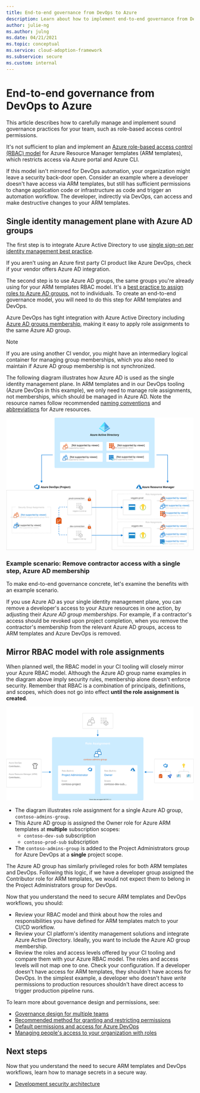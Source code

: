 ```yaml
---
title: End-to-end governance from DevOps to Azure
description: Learn about how to implement end-to-end governance from DevOps to Azure
author: julie-ng
ms.author: julng
ms.date: 04/21/2021
ms.topic: conceptual
ms.service: cloud-adoption-framework
ms.subservice: secure
ms.custom: internal
---
```


# End-to-end governance from DevOps to Azure

This article describes how to carefully manage and implement sound governance practices for your team, such as role-based access control permissions.

It's not sufficient to plan and implement an [Azure role-based access control (RBAC) model](../../ready/considerations/roles.md) for Azure Resource Manager templates (ARM templates), which restricts access via Azure portal and Azure CLI.

If this model isn't mirrored for DevOps automation, your organization might leave a security back-door open. Consider an example where a developer doesn't have access via ARM templates, but still has sufficient permissions to change application code or infrastructure as code and trigger an automation workflow. The developer, indirectly via DevOps, can access and make destructive changes to your ARM templates.

## Single identity management plane with Azure AD groups

The first step is to integrate Azure Active Directory to use [single sign-on per identity management best practice](/azure/security/fundamentals/identity-management-best-practices#enable-single-sign-on).

If you aren't using an Azure first party CI product like Azure DevOps, check if your vendor offers Azure AD integration.

The second step is to use Azure AD groups, the same groups you're already using for your ARM templates RBAC model. It's a [best practice to assign roles to Azure AD groups](/azure/role-based-access-control/best-practices#assign-roles-to-groups-not-users), not to individuals. To create an end-to-end governance model, you will need to do this step for ARM templates and DevOps.

Azure DevOps has tight integration with Azure Active Directory including [Azure AD groups membership](/azure/devops/organizations/security/add-ad-aad-built-in-security-groups?tabs=preview-page), making it easy to apply role assignments to the same Azure AD group.

> [!NOTE]
> If you are using another CI vendor, you might have an intermediary logical container for managing group memberships, which you also need to maintain if Azure AD group membership is not synchronized.

The following diagram illustrates how Azure AD is used as the single identity management plane. In ARM templates and in our DevOps tooling (Azure DevOps in this example), we only need to manage role assignments, not memberships, which should be managed in Azure AD. Note the resource names follow recommended [naming conventions](../../ready/azure-best-practices/resource-naming.md) and [abbreviations](../../ready/azure-best-practices/resource-naming.md) for Azure resources.

![Diagram of end-to-end governance and how to access to your Azure resources, both from ARM templates and CI/CD workflows](../media/e2e-governance-overview.svg)

### Example scenario: Remove contractor access with a single step, Azure AD membership

To make end-to-end governance concrete, let's examine the benefits with an example scenario.

If you use Azure AD as your single identity management plane, you can remove a developer's access to your Azure resources in one action, by adjusting their *Azure AD group memberships*. For example, if a contractor's access should be revoked upon project completion, when you remove the contractor's membership from the relevant Azure AD groups, access to ARM templates and Azure DevOps is removed.

## Mirror RBAC model with role assignments

When planned well, the RBAC model in your CI tooling will closely mirror your Azure RBAC model. Although the Azure AD group name examples in the diagram above imply security rules, membership alone doesn't enforce security. Remember that RBAC is a combination of principals, definitions, and scopes, which does not go into effect **until the role assignment is created**.

![Diagram of Azure Active Directory as a single identity management plane in Azure DevOps](../media/devsecops-role-assignments.svg)

- The diagram illustrates role assignment for a single Azure AD group, `contoso-admins-group`.
- This Azure AD group is assigned the Owner role for Azure ARM templates at **multiple** subscription scopes:
  - `contoso-dev-sub` subscription
  - `contoso-prod-sub` subscription
- The `contoso-admins-group` is added to the Project Administrators group for Azure DevOps at a **single** project scope.

The Azure AD group has similarly privileged roles for both ARM templates and DevOps. Following this logic, if we have a developer group assigned the Contributor role for ARM templates, we would not expect them to belong in the Project Administrators group for DevOps.

Now that you understand the need to secure ARM templates and DevOps workflows, you should:

- Review your RBAC model and think about how the roles and responsibilities you have defined for ARM templates match to your CI/CD workflow.
- Review your CI platform's identity management solutions and integrate Azure Active Directory. Ideally, you want to include the Azure AD group membership.
- Review the roles and access levels offered by your CI tooling and compare them with your Azure RBAC model. The roles and access levels will not map one to one. Check your configuration. If a developer doesn't have access for ARM templates, they shouldn't have access for DevOps. In the simplest example, a developer who doesn't have *write* permissions to production resources shouldn't have direct access to trigger production pipeline runs.

To learn more about governance design and permissions, see:

- [Governance design for multiple teams](../../govern/resource-consistency/governance-multiple-teams.md)
- [Recommended method for granting and restricting permissions](/azure/devops/organizations/security/restrict-access#recommended-method-for-granting-and-restricting-permissions)
- [Default permissions and access for Azure DevOps](/azure/devops/organizations/security/permissions-access)
- [Managing people's access to your organization with roles](https://docs.github.com/en/organizations/managing-peoples-access-to-your-organization-with-roles)

## Next steps

Now that you understand the need to secure ARM templates and DevOps workflows, learn how to manage secrets in a secure way.

- [Development security architecture](../development-security-architecture.md)
